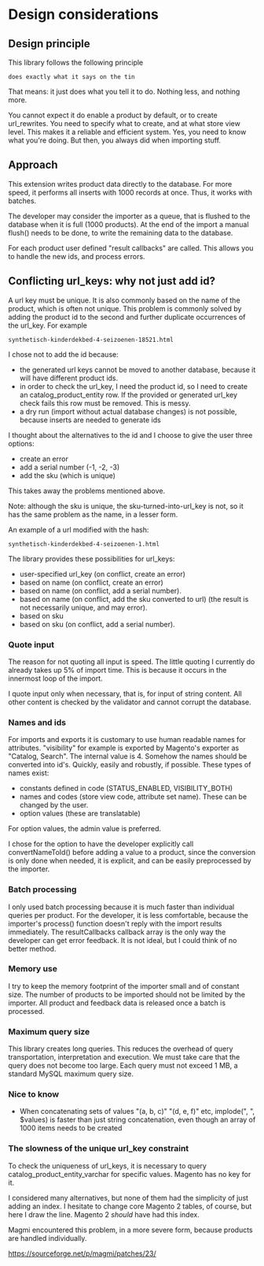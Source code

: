 # Design considerations

## Design principle

This library follows the following principle

    does exactly what it says on the tin

That means: it just does what you tell it to do. Nothing less, and nothing more.

You cannot expect it do enable a product by default, or to create url_rewrites. You need to specify what to create, and at what store view level.
This makes it a reliable and efficient system. Yes, you need to know what you're doing. But then, you always did when importing stuff.

## Approach

This extension writes product data directly to the database. For more speed, it performs all inserts with 1000 records at once. Thus, it works with batches.

The developer may consider the importer as a queue, that is flushed to the database when it is full (1000 products). At the end of the import a manual flush() needs to be done, to write the remaining data to the database.

For each product user defined "result callbacks" are called. This allows you to handle the new ids, and process errors.

## Conflicting url_keys: why not just add id?

A url key must be unique. It is also commonly based on the name of the product, which is often not unique. This problem is commonly solved by adding the product id to
the second and further duplicate occurrences of the url_key. For example

    synthetisch-kinderdekbed-4-seizoenen-18521.html

I chose not to add the id because:

* the generated url keys cannot be moved to another database, because it will have different product ids.
* in order to check the url_key, I need the product id, so I need to create an catalog_product_entity row. If the provided or generated url_key check fails this row must be removed. This is messy.
* a dry run (import without actual database changes) is not possible, because inserts are needed to generate ids

I thought about the alternatives to the id and I choose to give the user three options:

- create an error
- add a serial number (-1, -2, -3)
- add the sku (which is unique)

This takes away the problems mentioned above.

Note: although the sku is unique, the sku-turned-into-url_key is not, so it has the same problem as the name, in a lesser form.

An example of a url modified with the hash:

    synthetisch-kinderdekbed-4-seizoenen-1.html

The library provides these possibilities for url_keys:

* user-specified url_key (on conflict, create an error)
* based on name (on conflict, create an error)
* based on name (on conflict, add a serial number).
* based on name (on conflict, add the sku converted to url) (the result is not necessarily unique, and may error).
* based on sku
* based on sku (on conflict, add a serial number).

### Quote input

The reason for not quoting all input is speed. The little quoting I currently do already takes up 5% of import time. This is because it occurs in the innermost loop of the import.

I quote input only when necessary, that is, for input of string content. All other content is checked by the validator and cannot corrupt the database.

### Names and ids

For imports and exports it is customary to use human readable names for attributes. "visibility" for example is exported by Magento's exporter as "Catalog, Search". The internal value is 4.
Somehow the names should be converted into id's. Quickly, easily and robustly, if possible. These types of names exist:

* constants defined in code (STATUS_ENABLED, VISIBILITY_BOTH)
* names and codes (store view code, attribute set name). These can be changed by the user.
* option values (these are translatable)

For option values, the admin value is preferred.

I chose for the option to have the developer explicitly call convertNameToId() before adding a value to a product, since the conversion is only done when needed, it is explicit, and can be easily preprocessed by the importer.

### Batch processing

I only used batch processing because it is much faster than individual queries per product. For the developer, it is less comfortable, because the importer's process() function doesn't reply with the import results immediately. The resultCallbacks callback array is the only way the developer can get error feedback. It is not ideal, but I could think of no better method.

### Memory use

I try to keep the memory footprint of the importer small and of constant size. The number of products to be imported should not be limited by the importer. All product and feedback data is released once a batch is processed.

### Maximum query size

This library creates long queries. This reduces the overhead of query transportation, interpretation and execution. We must take care that the query does not become too large. Each query must not exceed 1 MB, a standard MySQL maximum query size.

### Nice to know

* When concatenating sets of values "(a, b, c)" "(d, e, f)" etc, implode(", ", $values) is faster than just string concatenation, even though an array of 1000 items needs to be created

### The slowness of the unique url_key constraint

To check the uniqueness of url_keys, it is necessary to query catalog_product_entity_varchar for specific values. Magento has no key for it.

I considered many alternatives, but none of them had the simplicity of just adding an index. I hesitate to change core Magento 2 tables, of course, but here I draw the line. Magento 2 _should_ have had this index.

Magmi encountered this problem, in a more severe form, because products are handled individually.

https://sourceforge.net/p/magmi/patches/23/

